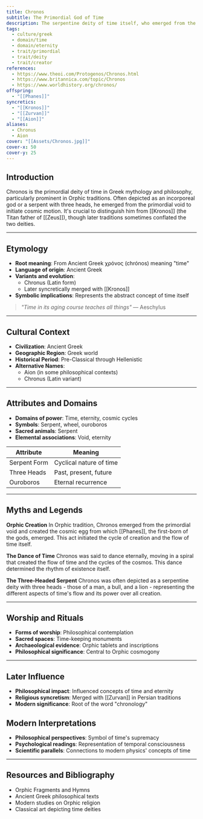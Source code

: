 ```yaml
---
title: Chronos
subtitle: The Primordial God of Time
description: The serpentine deity of time itself, who emerged from the cosmic void to set the universe in eternal motion
tags:
  - culture/greek
  - domain/time
  - domain/eternity
  - trait/primordial
  - trait/deity
  - trait/creator
references:
  - https://www.theoi.com/Protogenos/Chronos.html
  - https://www.britannica.com/topic/Chronos
  - https://www.worldhistory.org/chronos/
offspring:
  - "[[Phanes]]"
syncretics:
  - "[[Kronos]]"
  - "[[Zurvan]]"
  - "[[Aion]]"
aliases:
  - Chronus
  - Aion
cover: "[[Assets/Chronos.jpg]]"
cover-x: 50
cover-y: 25
---
```

## Introduction
Chronos is the primordial deity of time in Greek mythology and philosophy, particularly prominent in Orphic traditions. Often depicted as an incorporeal god or a serpent with three heads, he emerged from the primordial void to initiate cosmic motion. It's crucial to distinguish him from [[Kronos]] (the Titan father of [[Zeus]]), though later traditions sometimes conflated the two deities.

---

## Etymology

- **Root meaning**: From Ancient Greek χρόνος (chrónos) meaning "time"
- **Language of origin**: Ancient Greek
- **Variants and evolution**: 
  - Chronus (Latin form)
  - Later syncretically merged with [[Kronos]]
- **Symbolic implications**: Represents the abstract concept of time itself

> _"Time in its aging course teaches all things"_
> — Aeschylus

---

##  Cultural Context

- **Civilization**: Ancient Greek
- **Geographic Region**: Greek world
- **Historical Period**: Pre-Classical through Hellenistic
- **Alternative Names**:
  - Aion (in some philosophical contexts)
  - Chronus (Latin variant)

---

## Attributes and Domains

- **Domains of power**: Time, eternity, cosmic cycles
- **Symbols**: Serpent, wheel, ouroboros
- **Sacred animals**: Serpent
- **Elemental associations**: Void, eternity

| Attribute | Meaning |
|-----------|----------|
| Serpent Form | Cyclical nature of time |
| Three Heads | Past, present, future |
| Ouroboros | Eternal recurrence |

---

## Myths and Legends

**Orphic Creation**
In Orphic tradition, Chronos emerged from the primordial void and created the cosmic egg from which [[Phanes]], the first-born of the gods, emerged. This act initiated the cycle of creation and the flow of time itself.

**The Dance of Time**
Chronos was said to dance eternally, moving in a spiral that created the flow of time and the cycles of the cosmos. This dance determined the rhythm of existence itself.

**The Three-Headed Serpent**
Chronos was often depicted as a serpentine deity with three heads - those of a man, a bull, and a lion - representing the different aspects of time's flow and its power over all creation.

---

## Worship and Rituals

- **Forms of worship**: Philosophical contemplation
- **Sacred spaces**: Time-keeping monuments
- **Archaeological evidence**: Orphic tablets and inscriptions
- **Philosophical significance**: Central to Orphic cosmogony

---

## Later Influence

- **Philosophical impact**: Influenced concepts of time and eternity
- **Religious syncretism**: Merged with [[Zurvan]] in Persian traditions
- **Modern significance**: Root of the word "chronology"

## Modern Interpretations

- **Philosophical perspectives**: Symbol of time's supremacy
- **Psychological readings**: Representation of temporal consciousness
- **Scientific parallels**: Connections to modern physics' concepts of time

---

## Resources and Bibliography

- Orphic Fragments and Hymns
- Ancient Greek philosophical texts
- Modern studies on Orphic religion
- Classical art depicting time deities
